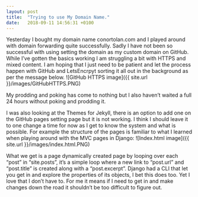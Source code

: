 ```yaml
---
layout: post
title:  "Trying to use My Domain Name."
date:   2018-09-11 14:56:31 +0100
---
```


Yesterday I bought my domain name conortolan.com and I played around with domain forwarding quite successfully. Sadly I have not been so successful with using setting the domain as my custom domain on GitHub. While I’ve gotten the basics working I am struggling a bit with HTTPS and mixed content. I am hoping that I just need to be patient and let the process happen with GitHub and LetsEncrpyt sorting it all out in the background as per the message below.
![GitHub HTTPS image]({{ site.url }}/images/GitHubHTTPS.PNG)

My prodding and poking has come to nothing but I also haven’t waited a full 24 hours without poking and prodding it.

I was also looking at the Themes for Jekyll, there is an option to add one on the GitHub pages setting page but it is not working. I think I should leave it to one change a time for now as I get to know the system and what is possible. For example the structure of the pages is familiar to what I learned when playing around with the MVC pages in Django: 
![Index.html image]({{ site.url }}/images/index.html.PNG)

What we get is a page dynamically created page by looping over each “post” in “site.posts”, it’s a simple loop where a new link to “post.url” and “post.title” is created along with a “post.excerpt”. Django had a CLI that let you get in and explore the properties of its objects, I bet this does too. Yet I love that I don’t have to. For me it means if I need to get in and make changes down the road it shouldn’t be too difficult to figure out.
